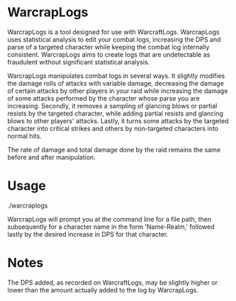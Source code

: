 # WarcrapLogs

WarcrapLogs is a tool designed for use with WarcraftLogs. WarcrapLogs uses statistical analysis to edit your combat logs, increasing the DPS and parse of a targeted character while keeping the combat log internally consistent. WarcrapLogs aims to create logs that are undetectable as fraudulent without significant statistical analysis.

WarcrapLogs manipulates combat logs in several ways. It slightly modifies the damage rolls of attacks with variable damage, decreasing the damage of certain attacks by other players in your raid while increasing the damage of some attacks performed by the character whose parse you are increasing. Secondly, it removes a sampling of glancing blows or partial resists by the targeted character, while adding partial resists and glancing blows to other players' attacks. Lastly, it turns some attacks by the targeted character into critical strikes and others by non-targeted characters into normal hits.

The rate of damage and total damage done by the raid remains the same before and after manipulation.

# Usage

./warcraplogs

WarcrapLogs will prompt you at the command line for a file path, then subsequently for a character name in the form 'Name-Realm,' followed lastly by the desired increase in DPS for that character.

# Notes

The DPS added, as recorded on WarcraftLogs, may be slightly higher or lower than the amount actually added to the log by WarcrapLogs.

